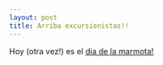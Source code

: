```yaml
---
layout: post
title: Arriba excursionistas!!
---
```


Hoy (otra vez!) es el [dia de la marmota!](http://www.groundhog.org/)
